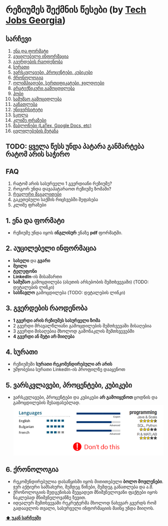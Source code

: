 # რეზიუმეს შექმნის წესები (by [Tech Jobs Georgia](https://techjobs.ge))

## სარჩევი

  1. [ენა და ფორმატი](#1-ენა-და-ფორმატი)
  2. [აუცილებელი ინფორმაცია](#2-აუცილებელი-ინფორმაცია)
  3. [გვერდების რაოდენობა](#3-გვერდების-რაოდენობა)
  4. [სურათი](#4-სურათი)
  5. [ვარსკვლავები, პროცენტები, კუბიკები](#5-ვარსკვლავები-პროცენტები-კუბიკები)
  6. [ქრონოლოგია](#ქრონოლოგია)
  1. [ოლიმპიადები, სერთიფიკატები, ჯილდოები](#ოლიმპიადები-სერთიფიკატები-ჯილდოები)
  1. [არატექნიკური გამოცდილება](#არატექნიკური-გამოცდილება)
  1. [ჰობი](#ჰობი)
  1. [სამუშაო გამოციდლება](#სამუშაო-გამოციდლება)
  1. [განათლება](#განათლება)
  1. [უნივერსიტეტი](#უნივერსიტეტი)
  1. [სკოლა](#სკოლა)
  1. [კლიშე ფრაზები](#კლიშე-ფრაზები)
  1. [შაბლონები (LaTex, Google Docs, etc)](#შაბლონები)
  1. [ცვლილებების შეტანა](#ცვლილებების-შეტანა)

## TODO: ყველა წესს უნდა პატარა განმარტება რატომ არის საჭირო

## FAQ
  1. რატომ არის სასურველი 1 გვერდიანი რეზიუმე?
  2. როგორ უნდა დავაპატარაოთ რეზიუმე ზომაში?
  3. [რეალური მაგალითები](#რეალური-მაგალითები)
  4. გაკეთებული საქმის რიცხვებში შეფასება
  5. კლიშე ფრაზები

## 1. ენა და ფორმატი
  - რეზიუმე უნდა იყოს **ინგლისურ** ენაზე **pdf** ფორმატში.

## 2. აუცილებელი ინფორმაცია
  - **სახელი** და **გვარი**
  - **მეილი**
  - **ტელეფონი**
  - **LinkedIn**-ის მისამართი
  - **სამუშაო** გამოცდილება (ასეთის არსებობის შემთხვევაში) (TODO: დეტალების ლინკი)
  - **სასწავლო** გამოცდილება (TODO: დეტალების ლინკი)

## 3. გვერდების რაოდენობა
  - **1 გვერდი არის რეზიუმეს სასურველი ზომა**
  - 2 გვერდი მრავალწლიანი გამოცდილების შემთხვევაში მისაღებია
  - 3 გვერდი მისაღებია მხოლოდ გამონაკლის შემთხვევებში
  - **4 გვერდი ან მეტი არ მიიღება**

## 4. სურათი
  - რეზიუმეში **სურათი რეკომენდირებული არ არის**
  - უმჯობესია სურათი LinkedIn-ის პროფილზე დააყენოთ
  
## 5. ვარსკვლავები, პროცენტები, კუბიკები
  - ვარსკვლავები, პროცენტები და კუბიკები **არ გამოიყენოთ** ცოდნის და გამოცდილების შესაფასებლად.
  ![stars](images/scale.png)

## 6. ქრონოლოგია
  - რეკომენდირებულია დასაწყისში იყოს მითითებული **ბოლო მოვლენები**. ჯერ აქტიური სამსახური, შემდეგ წინები, შემდეგ განათლება და ა.შ.
  - ქრონოლოგიის შედგენისას შეეცადეთ მნიშვნელოვანი ფაქტები იყოს ნაკლებად მნიშვნელოვანზე ზევით.
  - იდეალურ შემთხვევაში რეკრუტერმა მხოლოდ ნახევარ გვერდს რომ გადაავლოს თვალი, სასურველი ინფორმაციის მაინც უნდა მიიღოს.  

**[⬆ უკან სარჩევში](#სარჩევი)**

